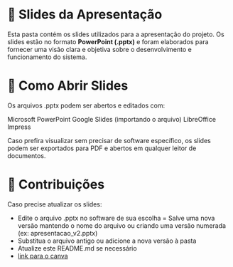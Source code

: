 # 🎤 Slides da Apresentação  

Esta pasta contém os slides utilizados para a apresentação do projeto. Os slides estão no formato **PowerPoint (.pptx)** e foram elaborados para fornecer uma visão clara e objetiva sobre o desenvolvimento e funcionamento do sistema.

# 📁 Como Abrir Slides

Os arquivos .pptx podem ser abertos e editados com:

Microsoft PowerPoint
Google Slides (importando o arquivo)
LibreOffice Impress

Caso prefira visualizar sem precisar de software específico, os slides podem ser exportados para PDF e abertos em qualquer leitor de documentos.

# 📝 Contribuições

Caso precise atualizar os slides:

- Edite o arquivo .pptx no software de sua escolha
= Salve uma nova versão mantendo o nome do arquivo ou criando uma versão numerada (ex: apresentacao_v2.pptx)
- Substitua o arquivo antigo ou adicione a nova versão à pasta
- Atualize este README.md se necessário
- [link para o canva](https://www.canva.com/design/DAGeuC3Dfmc/O6XvJiS8RkDW3gtw2a8kVg/edit?utm_content=DAGeuC3Dfmc&utm_campaign=designshare&utm_medium=link2&utm_source=sharebutton)
